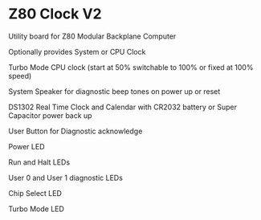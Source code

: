 # Z80 Clock V2

Utility board for Z80 Modular Backplane Computer

Optionally provides System or CPU Clock

Turbo Mode CPU clock (start at 50% switchable to 100% or fixed at 100% speed)

System Speaker for diagnostic beep tones on power up or reset

DS1302 Real Time Clock and Calendar with CR2032 battery or Super Capacitor power back up

User Button for Diagnostic acknowledge

Power LED

Run and Halt LEDs

User 0 and User 1 diagnostic LEDs

Chip Select LED

Turbo Mode LED
